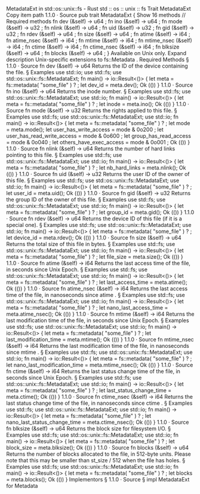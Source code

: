 MetadataExt in std::os::unix::fs - Rust
std
::
os
::
unix
::
fs
Trait
MetadataExt
Copy item path
1.1.0
·
Source
pub trait MetadataExt {
Show 16 methods
// Required methods
    fn
dev
(&self) ->
u64
;
fn
ino
(&self) ->
u64
;
fn
mode
(&self) ->
u32
;
fn
nlink
(&self) ->
u64
;
fn
uid
(&self) ->
u32
;
fn
gid
(&self) ->
u32
;
fn
rdev
(&self) ->
u64
;
fn
size
(&self) ->
u64
;
fn
atime
(&self) ->
i64
;
fn
atime_nsec
(&self) ->
i64
;
fn
mtime
(&self) ->
i64
;
fn
mtime_nsec
(&self) ->
i64
;
fn
ctime
(&self) ->
i64
;
fn
ctime_nsec
(&self) ->
i64
;
fn
blksize
(&self) ->
u64
;
fn
blocks
(&self) ->
u64
;
}
Available on
Unix
only.
Expand description
Unix-specific extensions to
fs::Metadata
.
Required Methods
§
1.1.0
·
Source
fn
dev
(&self) ->
u64
Returns the ID of the device containing the file.
§
Examples
use
std::io;
use
std::fs;
use
std::os::unix::fs::MetadataExt;
fn
main() -> io::Result<()> {
let
meta = fs::metadata(
"some_file"
)
?
;
let
dev_id = meta.dev();
Ok
(())
}
1.1.0
·
Source
fn
ino
(&self) ->
u64
Returns the inode number.
§
Examples
use
std::fs;
use
std::os::unix::fs::MetadataExt;
use
std::io;
fn
main() -> io::Result<()> {
let
meta = fs::metadata(
"some_file"
)
?
;
let
inode = meta.ino();
Ok
(())
}
1.1.0
·
Source
fn
mode
(&self) ->
u32
Returns the rights applied to this file.
§
Examples
use
std::fs;
use
std::os::unix::fs::MetadataExt;
use
std::io;
fn
main() -> io::Result<()> {
let
meta = fs::metadata(
"some_file"
)
?
;
let
mode = meta.mode();
let
user_has_write_access      = mode &
0o200
;
let
user_has_read_write_access = mode &
0o600
;
let
group_has_read_access      = mode &
0o040
;
let
others_have_exec_access    = mode &
0o001
;
Ok
(())
}
1.1.0
·
Source
fn
nlink
(&self) ->
u64
Returns the number of hard links pointing to this file.
§
Examples
use
std::fs;
use
std::os::unix::fs::MetadataExt;
use
std::io;
fn
main() -> io::Result<()> {
let
meta = fs::metadata(
"some_file"
)
?
;
let
nb_hard_links = meta.nlink();
Ok
(())
}
1.1.0
·
Source
fn
uid
(&self) ->
u32
Returns the user ID of the owner of this file.
§
Examples
use
std::fs;
use
std::os::unix::fs::MetadataExt;
use
std::io;
fn
main() -> io::Result<()> {
let
meta = fs::metadata(
"some_file"
)
?
;
let
user_id = meta.uid();
Ok
(())
}
1.1.0
·
Source
fn
gid
(&self) ->
u32
Returns the group ID of the owner of this file.
§
Examples
use
std::fs;
use
std::os::unix::fs::MetadataExt;
use
std::io;
fn
main() -> io::Result<()> {
let
meta = fs::metadata(
"some_file"
)
?
;
let
group_id = meta.gid();
Ok
(())
}
1.1.0
·
Source
fn
rdev
(&self) ->
u64
Returns the device ID of this file (if it is a special one).
§
Examples
use
std::fs;
use
std::os::unix::fs::MetadataExt;
use
std::io;
fn
main() -> io::Result<()> {
let
meta = fs::metadata(
"some_file"
)
?
;
let
device_id = meta.rdev();
Ok
(())
}
1.1.0
·
Source
fn
size
(&self) ->
u64
Returns the total size of this file in bytes.
§
Examples
use
std::fs;
use
std::os::unix::fs::MetadataExt;
use
std::io;
fn
main() -> io::Result<()> {
let
meta = fs::metadata(
"some_file"
)
?
;
let
file_size = meta.size();
Ok
(())
}
1.1.0
·
Source
fn
atime
(&self) ->
i64
Returns the last access time of the file, in seconds since Unix Epoch.
§
Examples
use
std::fs;
use
std::os::unix::fs::MetadataExt;
use
std::io;
fn
main() -> io::Result<()> {
let
meta = fs::metadata(
"some_file"
)
?
;
let
last_access_time = meta.atime();
Ok
(())
}
1.1.0
·
Source
fn
atime_nsec
(&self) ->
i64
Returns the last access time of the file, in nanoseconds since
atime
.
§
Examples
use
std::fs;
use
std::os::unix::fs::MetadataExt;
use
std::io;
fn
main() -> io::Result<()> {
let
meta = fs::metadata(
"some_file"
)
?
;
let
nano_last_access_time = meta.atime_nsec();
Ok
(())
}
1.1.0
·
Source
fn
mtime
(&self) ->
i64
Returns the last modification time of the file, in seconds since Unix Epoch.
§
Examples
use
std::fs;
use
std::os::unix::fs::MetadataExt;
use
std::io;
fn
main() -> io::Result<()> {
let
meta = fs::metadata(
"some_file"
)
?
;
let
last_modification_time = meta.mtime();
Ok
(())
}
1.1.0
·
Source
fn
mtime_nsec
(&self) ->
i64
Returns the last modification time of the file, in nanoseconds since
mtime
.
§
Examples
use
std::fs;
use
std::os::unix::fs::MetadataExt;
use
std::io;
fn
main() -> io::Result<()> {
let
meta = fs::metadata(
"some_file"
)
?
;
let
nano_last_modification_time = meta.mtime_nsec();
Ok
(())
}
1.1.0
·
Source
fn
ctime
(&self) ->
i64
Returns the last status change time of the file, in seconds since Unix Epoch.
§
Examples
use
std::fs;
use
std::os::unix::fs::MetadataExt;
use
std::io;
fn
main() -> io::Result<()> {
let
meta = fs::metadata(
"some_file"
)
?
;
let
last_status_change_time = meta.ctime();
Ok
(())
}
1.1.0
·
Source
fn
ctime_nsec
(&self) ->
i64
Returns the last status change time of the file, in nanoseconds since
ctime
.
§
Examples
use
std::fs;
use
std::os::unix::fs::MetadataExt;
use
std::io;
fn
main() -> io::Result<()> {
let
meta = fs::metadata(
"some_file"
)
?
;
let
nano_last_status_change_time = meta.ctime_nsec();
Ok
(())
}
1.1.0
·
Source
fn
blksize
(&self) ->
u64
Returns the block size for filesystem I/O.
§
Examples
use
std::fs;
use
std::os::unix::fs::MetadataExt;
use
std::io;
fn
main() -> io::Result<()> {
let
meta = fs::metadata(
"some_file"
)
?
;
let
block_size = meta.blksize();
Ok
(())
}
1.1.0
·
Source
fn
blocks
(&self) ->
u64
Returns the number of blocks allocated to the file, in 512-byte units.
Please note that this may be smaller than
st_size / 512
when the file has holes.
§
Examples
use
std::fs;
use
std::os::unix::fs::MetadataExt;
use
std::io;
fn
main() -> io::Result<()> {
let
meta = fs::metadata(
"some_file"
)
?
;
let
blocks = meta.blocks();
Ok
(())
}
Implementors
§
1.1.0
·
Source
§
impl
MetadataExt
for
Metadata